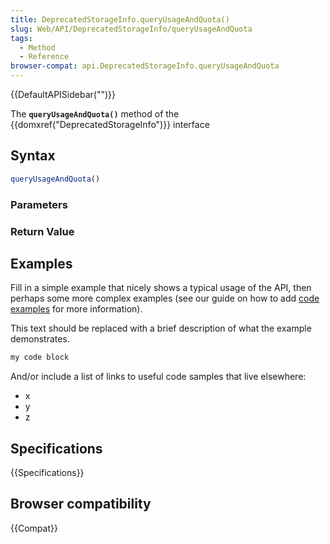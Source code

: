 ```yaml
---
title: DeprecatedStorageInfo.queryUsageAndQuota()
slug: Web/API/DeprecatedStorageInfo/queryUsageAndQuota
tags:
  - Method
  - Reference
browser-compat: api.DeprecatedStorageInfo.queryUsageAndQuota
---
```

{{DefaultAPISidebar("")}}

The **`queryUsageAndQuota()`** method of the {{domxref("DeprecatedStorageInfo")}} interface 

## Syntax

```js
queryUsageAndQuota()
```

### Parameters



### Return Value



## Examples

Fill in a simple example that nicely shows a typical usage of the API, then perhaps some more complex examples (see our guide on how to add [code examples](/en-US/docs/MDN/Contribute/Structures/Code_examples) for more information).

This text should be replaced with a brief description of what the example demonstrates.

```js
my code block
```

And/or include a list of links to useful code samples that live elsewhere:

*   x
*   y
*   z

## Specifications

{{Specifications}}

## Browser compatibility

{{Compat}}

